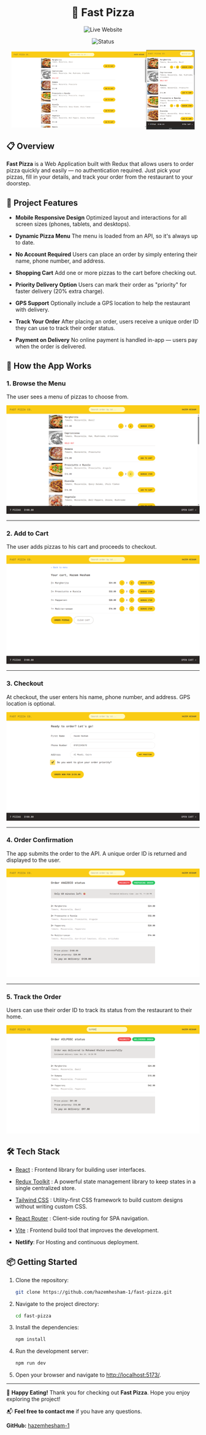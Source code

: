 <div align="center">
    <h1>🍕 Fast Pizza</h1>
</div>


<div align="center">

![Live Website](https://fast-pizza.netlify.app)

</div>


<div align="center">

![Status](https://img.shields.io/badge/Status-Completed-success?style=flat)

</div>


<div style="display: flex; align-items: center; justify-content: center;">
    <img src="./public/assets/fast-pizza-homepage.png" alt="Fast-Pizza-Desktop-View" width="70%"/>
    <img src="./public/assets/fast-pizza-mobile.png" alt="Fast-Pizza-Mobile-View" width="25%"/>
</div>



## 📋 Overview

**Fast Pizza** is a Web Application built with Redux that allows users to order pizza quickly and easily — no authentication required. Just pick your pizzas, fill in your details, and track your order from the restaurant to your doorstep.



## 🔑 Project Features

- **Mobile Responsive Design**
Optimized layout and interactions for all screen sizes (phones, tablets, and desktops).

- **Dynamic Pizza Menu**
The menu is loaded from an API, so it's always up to date.

- **No Account Required**
Users can place an order by simply entering their name, phone number, and address.

- **Shopping Cart**
Add one or more pizzas to the cart before checking out.

- **Priority Delivery Option**
Users can mark their order as "priority" for faster delivery (20% extra charge).

- **GPS Support**
Optionally include a GPS location to help the restaurant with delivery.

- **Track Your Order**
After placing an order, users receive a unique order ID they can use to track their order status.

- **Payment on Delivery**
No online payment is handled in-app — users pay when the order is delivered.



## 🧭 How the App Works

### 1. Browse the Menu

The user sees a menu of pizzas to choose from.

![Pizza Menu](./public/assets/fast-pizza-menu.png)

---

### 2. Add to Cart

The user adds pizzas to his cart and proceeds to checkout.

![Shopping Cart](./public/assets/fast-pizza-cart.png)

---

### 3. Checkout

At checkout, the user enters his name, phone number, and address. GPS location is optional.

![Checkout Screenshot](./public/assets/fast-pizza-checkout.png)

---

### 4. Order Confirmation

The app submits the order to the API. A unique order ID is returned and displayed to the user.

![Order Confirmation](./public/assets/fast-pizza-order.png)

---

### 5. Track the Order

Users can use their order ID to track its status from the restaurant to their home.

![Order Tracking](./public/assets/fast-pizza-tracking.png)



## 🛠️ Tech Stack

- [React](https://reactjs.org/) : Frontend library for building user interfaces.

- [Redux Toolkit](https://redux-toolkit.js.org/) : A powerful state management library to keep states in a single centralized store.

- [Tailwind CSS](https://tailwindcss.com) : Utility-first CSS framework to build custom designs without writing custom CSS.

- [React Router](https://reactrouter.com/) : Client-side routing for SPA navigation.

- [Vite](https://vitejs.dev/) : Frontend build tool that improves the development.

- **Netlify**: For Hosting and continuous deployment.



## 📦 Getting Started

1. Clone the repository:
    ```bash
    git clone https://github.com/hazemhesham-1/fast-pizza.git
    ```
2. Navigate to the project directory:
    ```bash
    cd fast-pizza
    ```
3. Install the dependencies:
    ```bash
    npm install
    ```
4. Run the development server:
    ```bash
    npm run dev
    ```
5. Open your browser and navigate to [http://localhost:5173/](http://localhost:5173/).


---

🍕 **Happy Eating!**
Thank you for checking out **Fast Pizza**. Hope you enjoy exploring the project!

📬 **Feel free to contact me** if you have any questions.

**GitHub:** [hazemhesham-1](https://github.com/hazemhesham-1)